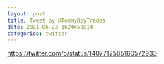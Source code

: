 ```yaml
--- 
layout: post 
title: Tweet by @TommyBoyTrades 
date: 2021-06-23 1624459814 
categories: twitter 
--- 
```

https://twitter.com/o/status/1407712585160572933